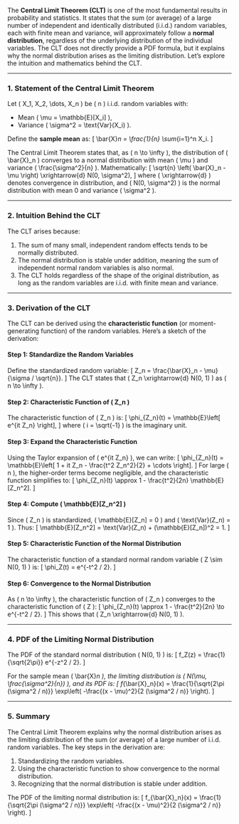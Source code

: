 The **Central Limit Theorem (CLT)** is one of the most fundamental results in probability and statistics. It states that the sum (or average) of a large number of independent and identically distributed (i.i.d.) random variables, each with finite mean and variance, will approximately follow a **normal distribution**, regardless of the underlying distribution of the individual variables. The CLT does not directly provide a PDF formula, but it explains why the normal distribution arises as the limiting distribution. Let’s explore the intuition and mathematics behind the CLT.

---

### **1. Statement of the Central Limit Theorem**
Let \( X_1, X_2, \dots, X_n \) be \( n \) i.i.d. random variables with:
- Mean \( \mu = \mathbb{E}[X_i] \),
- Variance \( \sigma^2 = \text{Var}(X_i) \).

Define the **sample mean** as:
\[
\bar{X}_n = \frac{1}{n} \sum_{i=1}^n X_i.
\]

The Central Limit Theorem states that, as \( n \to \infty \), the distribution of \( \bar{X}_n \) converges to a normal distribution with mean \( \mu \) and variance \( \frac{\sigma^2}{n} \). Mathematically:
\[
\sqrt{n} \left( \bar{X}_n - \mu \right) \xrightarrow{d} N(0, \sigma^2),
\]
where \( \xrightarrow{d} \) denotes convergence in distribution, and \( N(0, \sigma^2) \) is the normal distribution with mean 0 and variance \( \sigma^2 \).

---

### **2. Intuition Behind the CLT**
The CLT arises because:
1. The sum of many small, independent random effects tends to be normally distributed.
2. The normal distribution is stable under addition, meaning the sum of independent normal random variables is also normal.
3. The CLT holds regardless of the shape of the original distribution, as long as the random variables are i.i.d. with finite mean and variance.

---

### **3. Derivation of the CLT**
The CLT can be derived using the **characteristic function** (or moment-generating function) of the random variables. Here’s a sketch of the derivation:

#### **Step 1: Standardize the Random Variables**
Define the standardized random variable:
\[
Z_n = \frac{\bar{X}_n - \mu}{\sigma / \sqrt{n}}.
\]
The CLT states that \( Z_n \xrightarrow{d} N(0, 1) \) as \( n \to \infty \).

#### **Step 2: Characteristic Function of \( Z_n \)**
The characteristic function of \( Z_n \) is:
\[
\phi_{Z_n}(t) = \mathbb{E}\left[ e^{it Z_n} \right],
\]
where \( i = \sqrt{-1} \) is the imaginary unit.

#### **Step 3: Expand the Characteristic Function**
Using the Taylor expansion of \( e^{it Z_n} \), we can write:
\[
\phi_{Z_n}(t) = \mathbb{E}\left[ 1 + it Z_n - \frac{t^2 Z_n^2}{2} + \cdots \right].
\]
For large \( n \), the higher-order terms become negligible, and the characteristic function simplifies to:
\[
\phi_{Z_n}(t) \approx 1 - \frac{t^2}{2n} \mathbb{E}[Z_n^2].
\]

#### **Step 4: Compute \( \mathbb{E}[Z_n^2] \)**
Since \( Z_n \) is standardized, \( \mathbb{E}[Z_n] = 0 \) and \( \text{Var}(Z_n) = 1 \). Thus:
\[
\mathbb{E}[Z_n^2] = \text{Var}(Z_n) + (\mathbb{E}[Z_n])^2 = 1.
\]

#### **Step 5: Characteristic Function of the Normal Distribution**
The characteristic function of a standard normal random variable \( Z \sim N(0, 1) \) is:
\[
\phi_Z(t) = e^{-t^2 / 2}.
\]

#### **Step 6: Convergence to the Normal Distribution**
As \( n \to \infty \), the characteristic function of \( Z_n \) converges to the characteristic function of \( Z \):
\[
\phi_{Z_n}(t) \approx 1 - \frac{t^2}{2n} \to e^{-t^2 / 2}.
\]
This shows that \( Z_n \xrightarrow{d} N(0, 1) \).

---

### **4. PDF of the Limiting Normal Distribution**
The PDF of the standard normal distribution \( N(0, 1) \) is:
\[
f_Z(z) = \frac{1}{\sqrt{2\pi}} e^{-z^2 / 2}.
\]

For the sample mean \( \bar{X}_n \), the limiting distribution is \( N(\mu, \frac{\sigma^2}{n}) \), and its PDF is:
\[
f_{\bar{X}_n}(x) = \frac{1}{\sqrt{2\pi (\sigma^2 / n)}} \exp\left( -\frac{(x - \mu)^2}{2 (\sigma^2 / n)} \right).
\]

---

### **5. Summary**
The Central Limit Theorem explains why the normal distribution arises as the limiting distribution of the sum (or average) of a large number of i.i.d. random variables. The key steps in the derivation are:
1. Standardizing the random variables.
2. Using the characteristic function to show convergence to the normal distribution.
3. Recognizing that the normal distribution is stable under addition.

The PDF of the limiting normal distribution is:
\[
f_{\bar{X}_n}(x) = \frac{1}{\sqrt{2\pi (\sigma^2 / n)}} \exp\left( -\frac{(x - \mu)^2}{2 (\sigma^2 / n)} \right).
\]
